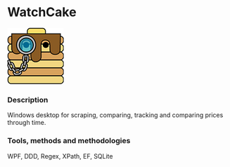 #  WatchCake 

![alt text](https://raw.githubusercontent.com/jakeins/watchcake/master/logo128.png)

### Description
Windows desktop for scraping, comparing, tracking and comparing prices through time.

### Tools, methods and methodologies
WPF, DDD, Regex, XPath, EF, SQLite
